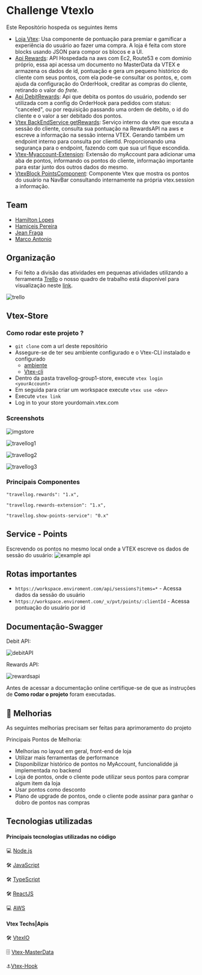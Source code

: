 #  **Challenge VtexIo**

Este Repositório hospeda os seguintes items 

  * [Loja Vtex](https://github.com/HamiltonLopes/travellog-group1-store): Usa componente de pontuação para premiar e gamificar a 
    experiência do usuário ao fazer uma compra. A loja é feita com store blocks usando JSON para compor os blocos e a  UI. 
  * [Api Rewards](https://github.com/HamiltonLopes/rewards-API-travellog-group1): API Hospedada na aws com Ec2, Route53 e com dominio
    próprio, essa api acessa um documento no MasterData da VTEX e armazena os dados de id, pontuação e gera um pequeno histórico do
    cliente com seus pontos, com ela pode-se consultar os pontos, e, com ajuda da configuração do OrderHook, creditar as compras do cliente,
    retirando o valor do *frete*. 
  * [Api DebitRewards](https://github.com/HamiltonLopes/vtex-service-get-rewards-points): Api que debita os pontos do usuário, podendo
    ser utilizada com a config do OrderHook para pedidos com status: "canceled", ou por requisição passando uma ordem de debito, o id
    do cliente e o valor a ser debitado dos pontos.
  * [Vtex BackEndService getRewards](https://github.com/HamiltonLopes/vtex-service-get-rewards-points): Serviço interno da vtex que
    escuta a sessão do cliente, consulta sua pontuação na RewardsAPI na aws e escreve a informação na sessão interna VTEX. Gerando também
    um endpoint interno para consulta por clientId. Proporcionando uma segurança para o endpoint, fazendo com que sua url fique escondida.
  * [Vtex-Myaccount-Extension](https://github.com/HamiltonLopes/Vtex-Myaccount-Extension): Extensão do myAccount para adicionar uma aba de
    pontos, informando os pontos do cliente, informação importante para estar junto dos outros dados do mesmo.
  * [VtexBlock PointsComponent](https://github.com/HamiltonLopes/newPointsComponent): Componente Vtex que mostra os pontos do usuário na NavBar
    consultando internamente na própria vtex.session a informação.

## Team 

  * [Hamilton Lopes](https://www.linkedin.com/in/hamilton-lopes/)
  * [Hamiceis Pereira](https://www.linkedin.com/in/hamiceis-pereira/)
  * [Jean Fraga](https://www.linkedin.com/in/jean-fraga/)
  * [Marco Antonio](https://www.linkedin.com/in/marco-antonio-pereira-esteves-005185113/)

## Organização
  * Foi feito a divisão das atividades em pequenas atividades utilizando a ferramenta [Trello](https://trello.com/)
  o nosso quadro de trabalho está disponível para visualização neste [link](https://trello.com/b/IJT1EnnZ/vtex-challenge-travellog-group1).
  
  ![trello](https://user-images.githubusercontent.com/9729963/180127801-2fc01011-b0e3-4c09-bdab-209959708d86.png)
  
## Vtex-Store

### Como rodar este projeto ?

* `git clone` com a url deste repositório 
* Assegure-se de ter seu ambiente configurado e o  Vtex-CLI instalado e configurado
  * [ambiente](https://developers.vtex.com/vtex-developer-docs/docs/vtex-io-documentation-1-basicsetup)  
  * [Vtex-cli](https://developers.vtex.com/vtex-developer-docs/docs/vtex-io-documentation-vtex-io-cli-installation-and-command-reference) 
* Dentro da pasta travellog-group1-store, execute   `vtex login  <yourAccount>`    
* Em seguida para criar um workspace execute `vtex use <dev>`
* Execute `vtex link`
* Log in to your store yourdomain.vtex.com


### Screenshots 
  ![imgstore](https://user-images.githubusercontent.com/9729963/180127132-e46ec500-2792-451a-b2c6-465d42258674.gif)
  
  ![travellog1](https://user-images.githubusercontent.com/9729963/180127291-7ea815ed-e532-43f6-8917-4118a55773b6.png)
  
  ![travellog2](https://user-images.githubusercontent.com/9729963/180127547-3de7d05f-be27-4863-ba67-7a450451059d.png)
  
  ![travellog3](https://user-images.githubusercontent.com/9729963/180127666-b6431a5f-f4d3-4264-bb36-79a7a141631a.png)
  
###  Principais Componentes
  ```"travellog.rewards": "1.x",```
  
  ```"travellog.rewards-extension": "1.x",```
  
  ```"travellog.show-points-service": "0.x"```

## Service  - Points  
  Escrevendo os pontos no mesmo local onde a VTEX escreve os dados de sessão do usuário:
  ![example api](https://user-images.githubusercontent.com/9729963/180129513-197653f6-c5aa-4be9-bf1f-be20db22ac58.png)

## Rotas importantes
  * `https://workspace.enviroment.com/api/sessions?items=*` - Acessa dados da sessão do usuário
  * `https://workspace.enviroment.com/_v/pvt/points/:clientId` - Acessa pontuação do usuário por id

## Documentação-Swagger
  Debit API:
  
  ![debitAPI](https://user-images.githubusercontent.com/9729963/180130339-8963c981-1a99-4665-b02b-0f035c295a49.jpg)
  
  Rewards API:
  
  ![rewardsapi](https://user-images.githubusercontent.com/9729963/180130510-0223a161-4899-49ad-af65-cc90127bcb3e.jpg)

  Antes de acessar a documentação online certifique-se de que as instruções de **Como rodar o projeto** foram executadas. 

## 🚀 Melhorias
As seguintes melhorias precisam ser feitas para aprimoramento do projeto

Principais Pontos de Melhoria:
 - Melhorias no layout em geral, front-end de loja
 - Utilizar mais ferramentas de performance
 - Disponibilizar histórico de pontos no MyAccount, funcionalidde já implementada no backend
 - Loja de pontos, onde o cliente pode utilizar seus pontos para comprar algum item da loja
 - Usar pontos como desconto
 - Plano de upgrade de pontos, onde o cliente pode assinar para ganhar o dobro de pontos nas compras

## Tecnologias utilizadas

#### Principais tecnologias utilizadas no código

💻 [Node.js](https://nodejs.org/)

🛠 [JavaScript](https://www.javascript.com/)

🛠 [TypeScript](https://www.typescriptlang.org/)

🛠 [ReactJS](https://pt-br.reactjs.org/)

💻 [AWS](https://aws.amazon.com/pt/)

#### Vtex Techs|Apis

🛠 [VtexIO](https://vtex.com/pt-br/blog/vtex-book/vtexbook-vtex-io/)

🗄️ [Vtex-MasterData](https://developers.vtex.com/vtex-rest-api/reference/master-data-api-v2-overview)

⚓[Vtex-Hook](https://developers.vtex.com/vtex-rest-api/docs/orders-feed)
